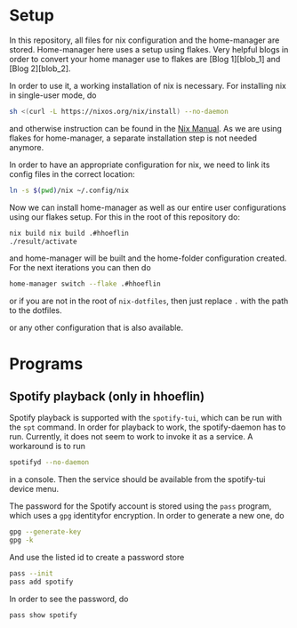 # Setup

In this repository, all files for nix configuration and the home-manager are stored.
Home-manager here uses a setup using flakes. Very helpful blogs in order to
convert your home manager use to flakes are [Blog 1][blob_1] and [Blog 2][blob_2].

[blog_1]: https://dee.underscore.world/blog/home-manager-flakes/
[blog_2]: https://dzone.com/articles/nixos-home-manager-on-native-nix-flake-installatio

In order to use it, a working installation of nix is necessary. For installing nix in
single-user mode, do

```bash
sh <(curl -L https://nixos.org/nix/install) --no-daemon
```
and otherwise instruction can be found in the [Nix Manual][nix_manual_install]. As we
are using flakes for home-manager, a separate installation step is not
needed anymore.

[nix_manual_install]: https://nixos.org/manual/nix/unstable/installation/installing-binary.html

In order to have an appropriate configuration for nix, we need to link
its config files in the correct location:

```bash
ln -s $(pwd)/nix ~/.config/nix
```

Now we can install home-manager as well as our entire user configurations using our flakes setup.
For this in the root of this repository do:

```bash
nix build nix build .#hhoeflin
./result/activate
```

and home-manager will be built and the home-folder configuration created. For the
next iterations you can then do

```bash
home-manager switch --flake .#hhoeflin
```
or if you are not in the root of `nix-dotfiles`, then just replace `.` with the
path to the dotfiles.

or any other configuration that is also available.

# Programs

## Spotify playback (only in hhoeflin)

Spotify playback is supported with the `spotify-tui`, which can be run with the `spt` command.
In order for playback to work, the spotify-daemon has to run. Currently, it does not seem
to work to invoke it as a service. A workaround is to run
```bash
spotifyd --no-daemon
```
in a console. Then the service should be available from the spotify-tui device menu.

The password for the Spotify account is stored using the `pass` program, which uses
a `gpg` identityfor encryption. In order to generate a new one, do
```bash
gpg --generate-key
gpg -k
```

And use the listed id to create a password store

```bash
pass --init
pass add spotify
```

In order to see the password, do
```
pass show spotify
```
